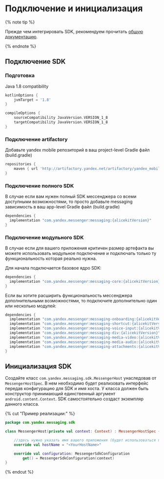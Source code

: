 # Подключение и инициализация

{% note tip %}

Прежде чем интегрировать SDK, рекомендуем прочитать [общую документацию](https://wiki.yandex-team.ru/messenger/doc/).

{% endnote %}

## Подключение SDK

### Подготовка
  Java 1.8 compatibility


```groovy
kotlinOptions {
    jvmTarget = '1.8'
}

compileOptions {
    sourceCompatibility JavaVersion.VERSION_1_8
    targetCompatibility JavaVersion.VERSION_1_8
}
```


### Подключение artifactory
Добавьте yandex mobile репозиторий в ваш project-level Gradle файл (build.gradle)

```groovy
repositories {
    maven { url 'http://artifactory.yandex.net/artifactory/yandex_mobile_releases/' }
}
```
### Подключение полного SDK
В случае если вам нужен полный SDK мессенджера со всеми доступными возможностями, то просто добавьте messaging зависимость в ваш app-level Gradle файл (build.gradle)

```groovy
dependencies {
  implementation "com.yandex.messenger:messaging:{alicekitVersion}"
}
```
### Подключение модульного SDK
В случае если для вашего приложения критичен размер артефакта вы можете использовать модульное подключение и подключать только ту функциональность которая реально нужна.

Для начала подключается базовое ядро SDK:

```groovy
dependencies {
  implementation "com.yandex.messenger:messaging-core:{alicekitVersion}"
}
```
Если вы хотите расширить функциональность мессенджера дополнительными возможностями, то подключите дополнительно один или несколько модулей:

```groovy
dependencies {
  implementation "com.yandex.messenger:messaging-onboarding:{alicekitVersion}" // Онбординг
  implementation "com.yandex.messenger:messaging-shortcut:{alicekitVersion}" // Вынос иконки на рабочий стол
  implementation "com.yandex.messenger:messaging-voice-input:{alicekitVersion}" // Запись голосовых сообщений
  implementation "com.yandex.messenger:messaging-div:{alicekitVersion}" // Поддержка дивных карточек в сообщениях
  implementation "com.yandex.messenger:messaging-media-video:{alicekitVersion}" // Видеоплеер
  implementation "com.yandex.messenger:messaging-media-audio:{alicekitVersion}" // Аудиоплеер (для голосовых сообщений)
  implementation "com.yandex.messenger:messaging-attachments:{alicekitVersion}" // Загрузчик фото/видео файлов
}
```

## Инициализация SDK

Создайте класс `com.yandex.messaging.sdk.MessengerHost` унаследовав от `MessengerHostSpec`.
В нем необходимо будет реализовать интерфейс передав конфигурацию для SDK и имя хоста. У класса должен быть конструктор принимающий единственный аргумент `android.content.Context`.
SDK самостоятельно создаст экземпляр данного класса.

{% cut "Пример реализации:" %}

```kotlin
package com.yandex.messaging.sdk

class MessengerHost(private val context: Context) : MessengerHostSpec {

    //здесь нужно указать имя вашего приложения (будет использоваться при логировании)
    override val hostName = "<YourHostName>" 

    override val configuration: MessengerSdkConfiguration
        get() = MessengerSdkConfiguration(context)
}
```

{% endcut %}